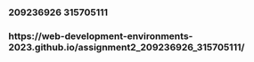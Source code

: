 <h3>209236926 315705111</h3>
<h3>https://web-development-environments-2023.github.io/assignment2_209236926_315705111/</h3>
